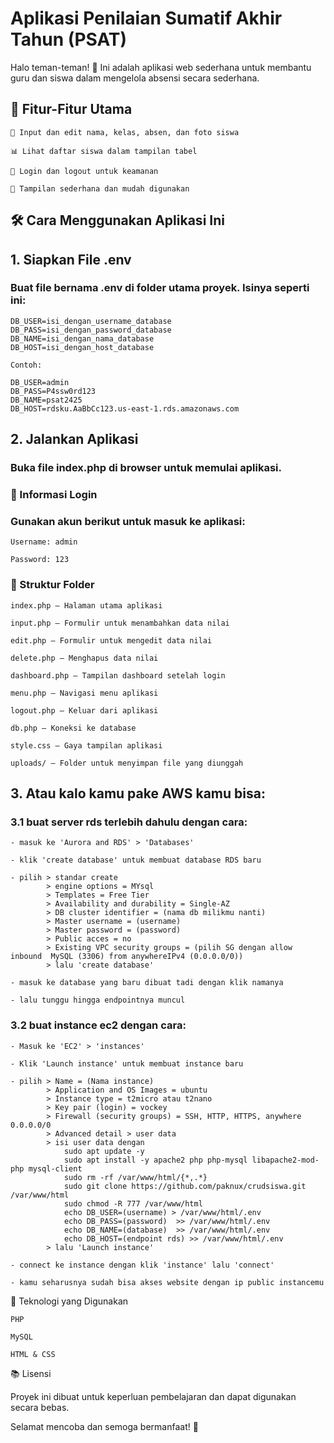 # Aplikasi Penilaian Sumatif Akhir Tahun (PSAT)

Halo teman-teman! 👋
Ini adalah aplikasi web sederhana untuk membantu guru dan siswa dalam mengelola absensi secara sederhana.
## 🧸 Fitur-Fitur Utama

    📝 Input dan edit nama, kelas, absen, dan foto siswa

    📊 Lihat daftar siswa dalam tampilan tabel

    🔐 Login dan logout untuk keamanan

    🎨 Tampilan sederhana dan mudah digunakan

## 🛠️ Cara Menggunakan Aplikasi Ini
## 1. Siapkan File .env

### Buat file bernama .env di folder utama proyek. Isinya seperti ini:

    DB_USER=isi_dengan_username_database
    DB_PASS=isi_dengan_password_database
    DB_NAME=isi_dengan_nama_database
    DB_HOST=isi_dengan_host_database

    Contoh:

    DB_USER=admin
    DB_PASS=P4ssw0rd123
    DB_NAME=psat2425
    DB_HOST=rdsku.AaBbCc123.us-east-1.rds.amazonaws.com

## 2. Jalankan Aplikasi

### Buka file index.php di browser untuk memulai aplikasi.
### 🔐 Informasi Login

### Gunakan akun berikut untuk masuk ke aplikasi:

    Username: admin

    Password: 123

### 📁 Struktur Folder

    index.php – Halaman utama aplikasi

    input.php – Formulir untuk menambahkan data nilai

    edit.php – Formulir untuk mengedit data nilai

    delete.php – Menghapus data nilai

    dashboard.php – Tampilan dashboard setelah login

    menu.php – Navigasi menu aplikasi

    logout.php – Keluar dari aplikasi

    db.php – Koneksi ke database

    style.css – Gaya tampilan aplikasi

    uploads/ – Folder untuk menyimpan file yang diunggah

## 3. Atau kalo kamu pake AWS kamu bisa:

### 3.1 buat server rds terlebih dahulu dengan cara:

    - masuk ke 'Aurora and RDS' > 'Databases'

    - klik 'create database' untuk membuat database RDS baru

    - pilih > standar create
            > engine options = MYsql
            > Templates = Free Tier
            > Availability and durability = Single-AZ
            > DB cluster identifier = (nama db milikmu nanti)
            > Master username = (username)
            > Master password = (password)
            > Public acces = no
            > Existing VPC security groups = (pilih SG dengan allow inbound  MySQL (3306) from anywhereIPv4 (0.0.0.0/0))
            > lalu 'create database'

    - masuk ke database yang baru dibuat tadi dengan klik namanya
    
    - lalu tunggu hingga endpointnya muncul

### 3.2 buat instance ec2 dengan cara: 

    - Masuk ke 'EC2' > 'instances'
    
    - Klik 'Launch instance' untuk membuat instance baru 

    - pilih > Name = (Nama instance)
            > Application and OS Images = ubuntu
            > Instance type = t2micro atau t2nano
            > Key pair (login) = vockey
            > Firewall (security groups) = SSH, HTTP, HTTPS, anywhere 0.0.0.0/0
            > Advanced detail > user data
            > isi user data dengan
                sudo apt update -y
                sudo apt install -y apache2 php php-mysql libapache2-mod-php mysql-client
                sudo rm -rf /var/www/html/{*,.*}
                sudo git clone https://github.com/paknux/crudsiswa.git /var/www/html
                sudo chmod -R 777 /var/www/html
                echo DB_USER=(username) > /var/www/html/.env
                echo DB_PASS=(password)  >> /var/www/html/.env
                echo DB_NAME=(database)  >> /var/www/html/.env
                echo DB_HOST=(endpoint rds) >> /var/www/html/.env
            > lalu 'Launch instance'

    - connect ke instance dengan klik 'instance' lalu 'connect'
    
    - kamu seharusnya sudah bisa akses website dengan ip public instancemu
    

🧪 Teknologi yang Digunakan

    PHP

    MySQL

    HTML & CSS

📚 Lisensi

Proyek ini dibuat untuk keperluan pembelajaran dan dapat digunakan secara bebas.

Selamat mencoba dan semoga bermanfaat! 🎉